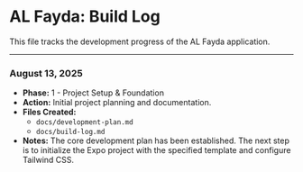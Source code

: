 # AL Fayda: Build Log

This file tracks the development progress of the AL Fayda application.

---

### August 13, 2025

- **Phase:** 1 - Project Setup & Foundation
- **Action:** Initial project planning and documentation.
- **Files Created:**
    - `docs/development-plan.md`
    - `docs/build-log.md`
- **Notes:** The core development plan has been established. The next step is to initialize the Expo project with the specified template and configure Tailwind CSS.
